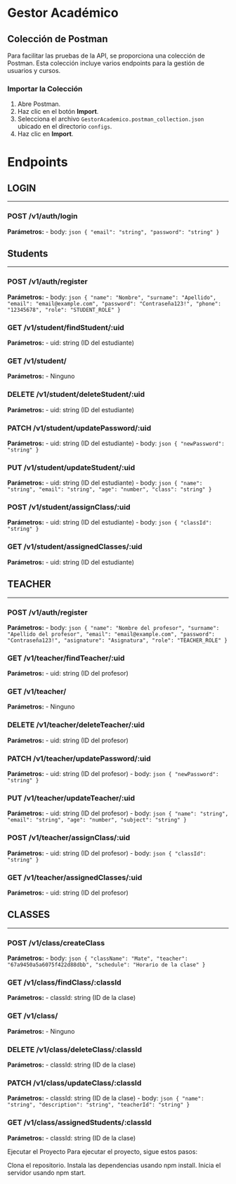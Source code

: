 # Gestor Académico

## Colección de Postman
Para facilitar las pruebas de la API, se proporciona una colección de Postman. Esta colección incluye varios endpoints para la gestión de usuarios y cursos.

### Importar la Colección
1. Abre Postman.
2. Haz clic en el botón **Import**.
3. Selecciona el archivo `GestorAcademico.postman_collection.json` ubicado en el directorio `configs`.
4. Haz clic en **Import**.

# Endpoints

## LOGIN
----------------------------------------
### POST /v1/auth/login
  **Parámetros:**
    - body: 
      ```json
      {
        "email": "string",
        "password": "string"
      }
      ```

## Students
----------------------------------------
### POST /v1/auth/register
  **Parámetros:**
    - body: 
      ```json
      {
        "name": "Nombre",
        "surname": "Apellido",
        "email": "email@example.com",
        "password": "Contraseña123!",
        "phone": "12345678",
        "role": "STUDENT_ROLE"
      }
      ```

### GET /v1/student/findStudent/:uid
  **Parámetros:**
    - uid: string (ID del estudiante)

### GET /v1/student/
  **Parámetros:**
    - Ninguno

### DELETE /v1/student/deleteStudent/:uid
  **Parámetros:**
    - uid: string (ID del estudiante)

### PATCH /v1/student/updatePassword/:uid
  **Parámetros:**
    - uid: string (ID del estudiante)
    - body: 
      ```json
      {
        "newPassword": "string"
      }
      ```

### PUT /v1/student/updateStudent/:uid
  **Parámetros:**
    - uid: string (ID del estudiante)
    - body: 
      ```json
      {
        "name": "string",
        "email": "string",
        "age": "number",
        "class": "string"
      }
      ```

### POST /v1/student/assignClass/:uid
  **Parámetros:**
    - uid: string (ID del estudiante)
    - body: 
      ```json
      {
        "classId": "string"
      }
      ```

### GET /v1/student/assignedClasses/:uid
  **Parámetros:**
    - uid: string (ID del estudiante)

## TEACHER
----------------------------------------
### POST /v1/auth/register
  **Parámetros:**
    - body: 
      ```json
      {
        "name": "Nombre del profesor",
        "surname": "Apellido del profesor",
        "email": "email@example.com",
        "password": "Contraseña123!",
        "asignature": "Asignatura",
        "role": "TEACHER_ROLE"
      }
      ```

### GET /v1/teacher/findTeacher/:uid
  **Parámetros:**
    - uid: string (ID del profesor)

### GET /v1/teacher/
  **Parámetros:**
    - Ninguno

### DELETE /v1/teacher/deleteTeacher/:uid
  **Parámetros:**
    - uid: string (ID del profesor)

### PATCH /v1/teacher/updatePassword/:uid
  **Parámetros:**
    - uid: string (ID del profesor)
    - body: 
      ```json
      {
        "newPassword": "string"
      }
      ```

### PUT /v1/teacher/updateTeacher/:uid
  **Parámetros:**
    - uid: string (ID del profesor)
    - body: 
      ```json
      {
        "name": "string",
        "email": "string",
        "age": "number",
        "subject": "string"
      }
      ```

### POST /v1/teacher/assignClass/:uid
  **Parámetros:**
    - uid: string (ID del profesor)
    - body: 
      ```json
      {
        "classId": "string"
      }
      ```

### GET /v1/teacher/assignedClasses/:uid
  **Parámetros:**
    - uid: string (ID del profesor)

## CLASSES
----------------------------------------
### POST /v1/class/createClass
  **Parámetros:**
    - body: 
      ```json
      {
        "className": "Mate",
        "teacher": "67a9450a5a6075f422d88dbb",
        "schedule": "Horario de la clase"
      }
      ```

### GET /v1/class/findClass/:classId
  **Parámetros:**
    - classId: string (ID de la clase)

### GET /v1/class/
  **Parámetros:**
    - Ninguno

### DELETE /v1/class/deleteClass/:classId
  **Parámetros:**
    - classId: string (ID de la clase)

### PATCH /v1/class/updateClass/:classId
  **Parámetros:**
    - classId: string (ID de la clase)
    - body: 
      ```json
      {
        "name": "string",
        "description": "string",
        "teacherId": "string"
      }
      ```

### GET /v1/class/assignedStudents/:classId
  **Parámetros:**
    - classId: string (ID de la clase)

Ejecutar el Proyecto
Para ejecutar el proyecto, sigue estos pasos:

Clona el repositorio.
Instala las dependencias usando npm install.
Inicia el servidor usando npm start.